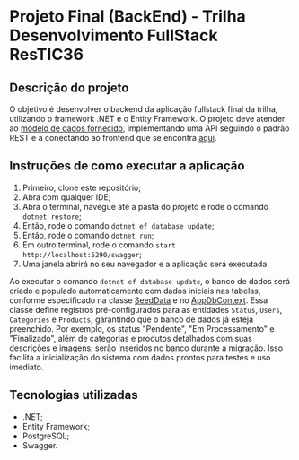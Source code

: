# Projeto Final (BackEnd) - Trilha Desenvolvimento FullStack ResTIC36

## Descrição do projeto

O objetivo é desenvolver o backend da aplicação fullstack final da trilha, utilizando o framework .NET e o Entity Framework. O projeto deve atender ao [modelo de dados fornecido](./Modelo-do-banco-de-dados.png), implementando uma API seguindo o padrão REST e a conectando ao frontend que se encontra [aqui](https://github.com/mauricio-alves/burguermania-frontend). 

## Instruções de como executar a aplicação

1. Primeiro, clone este repositório;
2. Abra com qualquer IDE;
3. Abra o terminal, navegue até a pasta do projeto e rode o comando `dotnet restore`;
4. Então, rode o comando `dotnet ef database update`;
5. Então, rode o comando `dotnet run`;
6. Em outro terminal, rode o comando `start http://localhost:5290/swagger`;
7. Uma janela abrirá no seu navegador e a aplicação será executada.

Ao executar o comando `dotnet ef database update`, o banco de dados será criado e populado automaticamente com dados iniciais nas tabelas, conforme especificado na classe [SeedData](./Models/SeedData.cs) e no [AppDbContext](./Context/AppDbContext.cs). Essa classe define registros pré-configurados para as entidades `Status`, `Users`, `Categories` e `Products`, garantindo que o banco de dados já esteja preenchido. Por exemplo, os status "Pendente", "Em Processamento" e "Finalizado", além de categorias e produtos detalhados com suas descrições e imagens, serão inseridos no banco durante a migração. Isso facilita a inicialização do sistema com dados prontos para testes e uso imediato. 

## Tecnologias utilizadas

- .NET;
- Entity Framework;
- PostgreSQL;
- Swagger.
